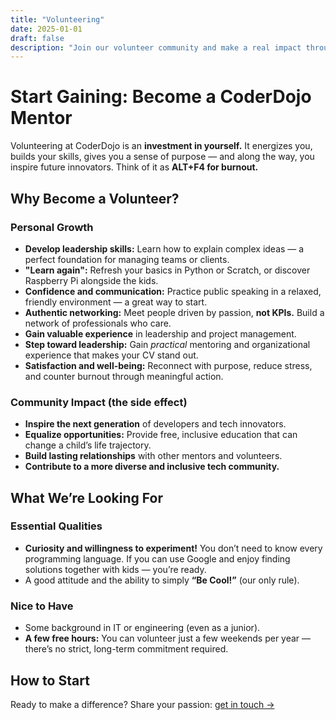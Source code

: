 ```yaml
---
title: "Volunteering"
date: 2025-01-01
draft: false
description: "Join our volunteer community and make a real impact through coding education."
---
```


# Start Gaining: Become a CoderDojo Mentor

Volunteering at CoderDojo is an **investment in yourself.** It energizes you, builds your skills, gives you a sense of purpose — and along the way, you inspire future innovators. Think of it as **ALT+F4 for burnout.**

## Why Become a Volunteer?

### Personal Growth
- **Develop leadership skills:** Learn how to explain complex ideas — a perfect foundation for managing teams or clients.  
- **"Learn again":** Refresh your basics in Python or Scratch, or discover Raspberry Pi alongside the kids.  
- **Confidence and communication:** Practice public speaking in a relaxed, friendly environment — a great way to start.  
- **Authentic networking:** Meet people driven by passion, **not KPIs.** Build a network of professionals who care.  
- **Gain valuable experience** in leadership and project management.  
- **Step toward leadership:** Gain *practical* mentoring and organizational experience that makes your CV stand out.  
- **Satisfaction and well-being:** Reconnect with purpose, reduce stress, and counter burnout through meaningful action.  

### Community Impact (the side effect)
- **Inspire the next generation** of developers and tech innovators.  
- **Equalize opportunities:** Provide free, inclusive education that can change a child’s life trajectory.  
- **Build lasting relationships** with other mentors and volunteers.  
- **Contribute to a more diverse and inclusive tech community.**

## What We’re Looking For

### Essential Qualities
- **Curiosity and willingness to experiment!** You don’t need to know every programming language. If you can use Google and enjoy finding solutions together with kids — you’re ready.  
- A good attitude and the ability to simply **“Be Cool!”** (our only rule).  

### Nice to Have
- Some background in IT or engineering (even as a junior).  
- **A few free hours:** You can volunteer just a few weekends per year — there’s no strict, long-term commitment required.  

## How to Start

Ready to make a difference? Share your passion: [get in touch →](/contact)